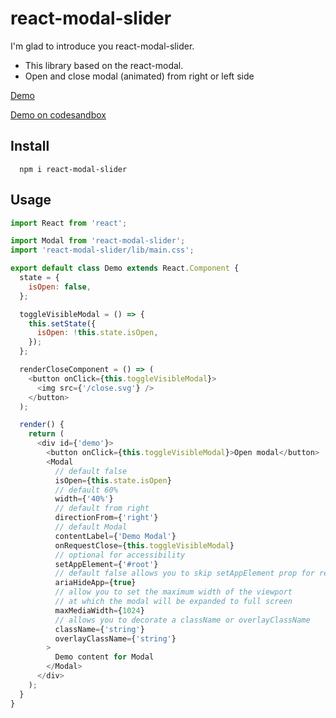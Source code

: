 # react-modal-slider

I'm glad to introduce you react-modal-slider.

- This library based on the react-modal.
- Open and close modal (animated) from right or left side

[Demo](https://mallchel.github.io/react-modal-slider.html)

[Demo on codesandbox](https://codesandbox.io/s/6z27rnz0lr)

## Install

```
  npm i react-modal-slider
```

## Usage

```js
import React from 'react';

import Modal from 'react-modal-slider';
import 'react-modal-slider/lib/main.css';

export default class Demo extends React.Component {
  state = {
    isOpen: false,
  };

  toggleVisibleModal = () => {
    this.setState({
      isOpen: !this.state.isOpen,
    });
  };

  renderCloseComponent = () => (
    <button onClick={this.toggleVisibleModal}>
      <img src={'/close.svg'} />
    </button>
  );

  render() {
    return (
      <div id={'demo'}>
        <button onClick={this.toggleVisibleModal}>Open modal</button>
        <Modal
          // default false
          isOpen={this.state.isOpen}
          // default 60%
          width={'40%'}
          // default from right
          directionFrom={'right'}
          // default Modal
          contentLabel={'Demo Modal'}
          onRequestClose={this.toggleVisibleModal}
          // optional for accessibility
          setAppElement={'#root'}
          // default false allows you to skip setAppElement prop for react-modal
          ariaHideApp={true}
          // allow you to set the maximum width of the viewport
          // at which the modal will be expanded to full screen
          maxMediaWidth={1024}
          // allows you to decorate a className or overlayClassName
          className={'string'}
          overlayClassName={'string'}
        >
          Demo content for Modal
        </Modal>
      </div>
    );
  }
}
```
